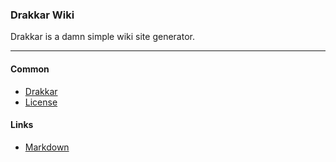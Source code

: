 ### Drakkar Wiki

Drakkar is a damn simple wiki site generator.

---

#### Common

* [Drakkar](index.html)
* [License](license.html)

#### Links

* [Markdown](https://en.wikipedia.org/wiki/Markdown)
